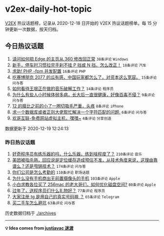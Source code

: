 # v2ex-daily-hot-topic

[V2EX](https://www.v2ex.com/) 热议话题榜，记录从 2020-12-18 日开始的 V2EX 热议话题榜单。每 15 分钟更新一次数据，按天归档。

## 今日热议话题

<!-- TODAY BEGIN -->
1. [请问如何把 Edge 的主页从 360 修改回正常](https://www.v2ex.com/t/736961) ``38条评论`` ``Windows``
1. [新手，停车时习惯拉完手刹不挂 P 挡或 N 挡，怎么改正！](https://www.v2ex.com/t/736988) ``18条评论`` ``汽车``
1. [求助! PHP -fpm 并发配置](https://www.v2ex.com/t/736990) ``16条评论`` ``PHP``
1. [吃赛博朋克 2077 的瓜有感，中国玩家都怎么了，对资本这么宽容。](https://www.v2ex.com/t/736999) ``15条评论`` ``问与答``
1. [如何看待王垠正在做的音乐破解工作？](https://www.v2ex.com/t/737002) ``14条评论`` ``程序员``
1. [为什么有些人小时候体弱多病，长大后一直很健康，好像百毒不侵？](https://www.v2ex.com/t/736998) ``9条评论`` ``问与答``
1. [12 的膜比之前的小了一圈切吸毛严重，头疼](https://www.v2ex.com/t/736992) ``8条评论`` ``iPhone``
1. [求一个数据库或者正则大佬帮忙解决一个字符匹配的问题.](https://www.v2ex.com/t/736985) ``6条评论`` ``问与答``
1. [欢哥互联-免费网站虚拟主机，嘿嘿~](https://www.v2ex.com/t/737001) ``4条评论`` ``分享创造``

数据更新于 2020-12-19 12:24:13
<!-- TODAY END -->

### 昨日热议话题

<!-- YESTERDAY BEGIN -->
1. [好奇程序员有练乐器的吗，什么乐器，练到啥程度了？](https://www.v2ex.com/t/736641) ``210条评论`` ``音乐``
1. [美团被指杀熟，回应说是定位缓存造成预估不准，从技术角度来说，这理由靠谱么？还是甩锅技术？](https://www.v2ex.com/t/736637) ``174条评论`` ``问与答``
1. [你们公司是怎么考勤的](https://www.v2ex.com/t/736660) ``110条评论`` ``职场话题``
1. [为什么没有手机商出无前置摄像头的手机](https://www.v2ex.com/t/736611) ``103条评论`` ``Apple``
1. [小白求教各位买了 256mac 的老大哥们，如何优化磁盘空间?](https://www.v2ex.com/t/736679) ``80条评论`` ``Apple``
1. [过年了，送程序员们什么礼物好？](https://www.v2ex.com/t/736680) ``77条评论`` ``程序员``
1. [大家注册 tg 是用自己的真实号码嘛 ？](https://www.v2ex.com/t/736605) ``65条评论`` ``Telegram``
1. [买二手车怎么避坑](https://www.v2ex.com/t/736668) ``63条评论`` ``问与答``
<!-- YESTERDAY END -->

历史数据归档于 [./archives](./archives)

---

**💡 Idea comes from [justjavac 迷渡](https://github.com/justjavac/)**
